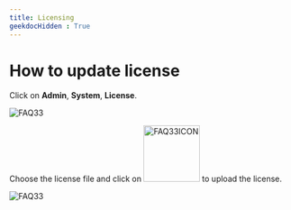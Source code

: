 ```yaml
---
title: Licensing
geekdocHidden : True
---
```


# How to update license 

Click on **Admin**, **System**, **License**.

<img src="/troubleshooting_guides/FAQ/images/netgain/FAQ32.png" alt="FAQ33"/>

Choose the license file and click on <img src="/troubleshooting_guides/FAQ/images/netgain/FAQ33ICON.PNG" alt="FAQ33ICON" width ="100"/>  to upload the license.

<img src="/troubleshooting_guides/FAQ/images/netgain/FAQ33.png" alt="FAQ33"/>